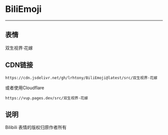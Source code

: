 # BiliEmoji
---
## 表情
双生视界·花嫁
## CDN链接
```
https://cdn.jsdelivr.net/gh/lrhtony/BiliEmoji@latest/src/双生视界·花嫁
```
或者使用Cloudflare
```
https://vup.pages.dev/src/双生视界·花嫁
```
## 说明
Bilibili 表情的版权归原作者所有
